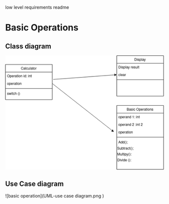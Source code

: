 low level requirements readme




<h1>Basic Operations</h1>
<h2>Class diagram</h2>



![basic operation](UML-class_basic.png )



<h2>Use Case diagram</h2>



![basic operation](UML-use case diagram.png )



